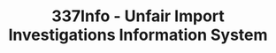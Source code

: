 ---
layout: default
bigquery: https://console.cloud.google.com/bigquery?p=patents-public-data&d=usitc_investigations&page=dataset&project=sheets-management-319211
citation: US International Trade Commission 337Info Unfair Import Investigations Information
  System
contributors: US International Trade Comission
cost: None
description: US International Trade Commission 337Info Unfair Import Investigations
  Information System contains data on investigations done under Section 337. Section
  337 declares the infringement of certain statutory intellectual property rights
  and other forms of unfair competition in import trade to be unlawful practices.
  Most Section 337 investigations involve allegations of patent or registered trademark
  infringement.
documentation: FAQ and tutorial available on the site
last_edit: 04/08/2022, 19:32:36
location: https://pubapps2.usitc.gov/337external/
maintained_by: US International Trade Comission
schema_fields:
- dateComplaintFiled
- dateCreated
- finalIdOnViolationDue
- invUnfairAct
- endDateMarkmanHearing
- patentNumbers
- finalDetViolation
- ouiiParticipation
- teoReliefGranted
- id
- investigationNo
- patentNumber
- publication_number
- finalDetNoViolation
- issueDateOtherNonFinal
- htsNumbers
- docketNo
- scheduledStartDateEvidHear
- teoIdIssueDate
- investigationType
- teoIdDueDate
- currentActiveALJ
- lastUpdated
- teoProceedingInvolved
- cafcAppeals
- ouiiAttorney
- finalIdOnViolationIssue
- actualEndDateEvidHear
- gcAttorney
- targetDate
- aljAssigned
- dateOfPublicationFrNotice
- trademarkNumbers
- complainant
- title
- markmanHearing
- scheduledEndDateEvidHear
- copyrightNumbers
- actualStartDateEvidHear
- currentStatus
- internalRemand
- investigationTermDate
- startDateMarkmanHearing
- respondent
shortname: unfair_import_investigations
tags:
- import
- legal
- trade
timeframe: 2008-2021 (prior to 2008 downloadable as a JSON file)
title: 337Info - Unfair Import Investigations Information System
uuid: 2721f5ec-e599-4890-9265-9706719fc71e
---